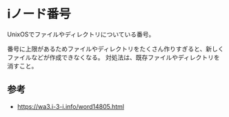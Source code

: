 # iノード番号
UnixOSでファイルやディレクトリについている番号。  

番号に上限があるためファイルやディレクトリをたくさん作りすぎると、新しくファイルなどが作成できなくなる。
対処法は、既存ファイルやディレクトリを消すこと。

## 参考
- https://wa3.i-3-i.info/word14805.html
